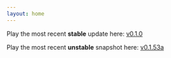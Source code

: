 ```yaml
---
layout: home 
---
```

>
Play the most recent **stable** update here: [v0.1.0](https://helplost.github.io/rising-dawns/rising-dawns/Content/Game/saveCreator.html)
>
Play the most recent **unstable** snapshot here: [v0.1.53a](https://helplost.github.io/rising-dawns/rising-dawns/Content/Game/experimental-release0.1.6.html)
